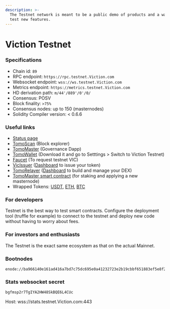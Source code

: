 ```yaml
---
description: >-
  The Testnet network is meant to be a public demo of products and a way for to
  test new features.
---
```


# Viction Testnet

### Specifications

* Chain id: `89`
* RPC endpoint: `https://rpc.testnet.Viction.com`
* Websocket endpoint: `wss://ws.testnet.Viction.com`
* Metrics endpoint: `https://metrics.testnet.Viction.com`
* HD derivation path: `m/44'/889'/0'/0/`
* Consensus: POSV
* Block finality: `>75%`
* Consensus nodes: up to 150 (masternodes)
* Solidity Compiler version: < 0.6.6

### Useful links

* [Status page](https://stats.testnet.Viction.com/)
* [TomoScan](https://testnet.tomoscan.io/) (Block explorer)
* [TomoMaster](https://master.testnet.Viction.com/) (Governance Dapp)
* [TomoWallet](https://wallet.testnet.Viction.com/) (Download it and go to Setttings > Switch to Viction Testnet)
* [Faucet](https://faucet.testnet.Viction.com/) (To request testnet VIC)
* [VicIssuer](https://issuer.testnet.Viction.com/) ([Dashboard](https://medium.com/Viction/how-to-deploy-a-trc-21-token-on-Viction-in-a-few-clicks-d0290f918b9a) to issue your token)
* [TomoRelayer](https://relayer.testnet.Viction.com) ([Dashboard](https://medium.com/Viction/launch-your-own-dex-with-tomorelayer-eb440a2d6a3d) to build and manage your DEX)
* [TomoMaster smart contract](https://scan.testnet.Viction.com/address/0x0000000000000000000000000000000000000088) (for staking and applying a new masternode)
* Wrapped Tokens: [USDT](https://scan.testnet.Viction.com/address/0xc7ecCc9da22aBAAf9cfe311BFD9a55437eA05c2c), [ETH](https://scan.testnet.Viction.com/address/0xf55F13Fde623c00d6b0C7bfc6557735040aA6a08), [BTC](https://scan.testnet.Viction.com/address/0x11c2cAF973db997b8a9b5689b33962E1AedEA968)

### For developers

Testnet is the best way to test smart contracts. Configure the deployment tool (truffle for example) to connect to the testnet and deploy new code without having to worry about fees.

### For investors and enthusiasts

The Testnet is the exact same ecosystem as that on the actual Mainnet.

### Bootnodes

```
enode://ba966140e161ad416a7bd7c75dc695e0a41232723e2b19cbbf651883ef5e8f2528801b17b9d63152814d219a58a4fcc3e3c877486e64057523f6714092348efa@51.159.20.13:30301
```

### Stats websocket secret

`bgfmsp2r7TgIYA2HW48SkBQE6L4CUc`

Host: wss://stats.testnet.Viction.com:443
